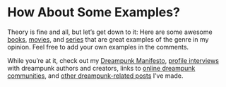 # How About Some Examples?

Theory is fine and all, but let’s get down to it: Here are some awesome [books](https://cliffjones.substack.com/p/dreampunk-in-print), [movies](https://cliffjones.substack.com/p/dreampunk-in-film), and [series](https://cliffjones.substack.com/p/dreampunk-on-tv) that are great examples of the genre in my opinion. Feel free to add your own examples in the comments.

While you’re at it, check out my [Dreampunk Manifesto](https://cliffjones.substack.com/p/dreampunk-manifesto), [profile interviews](https://cliffjones.substack.com/t/dreampunk-profiles) with dreampunk authors and creators, links to [online dreampunk communities](https://cliffjones.substack.com/p/dreampunk-around-the-web), and [other dreampunk-related posts](https://cliffjones.substack.com/t/dreampunk) I’ve made.
